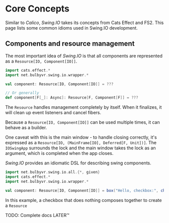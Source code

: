 # Core Concepts

Similar to *Calico*, *Swing.IO* takes its concepts from Cats Effect and FS2. This page lists some common idioms used in Swing.IO development.

## Components and resource management

The most important idea of *Swing.IO* is that all components are represented as a `Resource[IO, Component[IO]]`.

```scala
import cats.effect.*
import net.bulbyvr.swing.io.wrapper.*

val component: Resource[IO, Component[IO]] = ???

// Or generally
def component[F[_]: Async]: Resource[F, Component[F]] = ???
```

The `Resource` handles management completely by itself. When it finalizes, it will clean up event listeners and cancel fibers.

Because a `Resource[IO, Component[IO]]` can be used multiple times, it can behave as a builder. 

One caveat with this is the main window - to handle closing correctly, it's expressed as a `Resource[IO, (MainFrame[IO], Deferred[F, Unit])]`. 
The `IOSwingApp` surrounds the lock and the main window takes the lock as an argument, which is completed when the app closes.

*Swing.IO* provides an idiomatic DSL for describing swing components.

```scala
import net.bulbyvr.swing.io.all.{*, given}
import cats.effect.*
import net.bulbyvr.swing.io.wrapper.*

val component: Resource[IO, Component[IO]] = box("Hello, checkbox:", checkbox())
```
In this example, a checkbox that does nothing composes together to create a `Resource`

TODO: Complete docs LATER™
